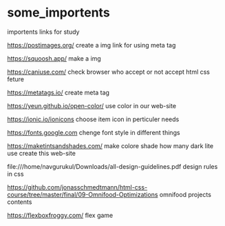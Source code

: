 # some_importents
importents links for study

https://postimages.org/ create a img link for using meta tag

https://squoosh.app/  make a img 

https://caniuse.com/ check browser who accept or not accept html css feture


https://metatags.io/  create meta tag 

https://yeun.github.io/open-color/ use color in our web-site

https://ionic.io/ionicons  choose item icon in perticuler needs


https://fonts.google.com  chenge font style in different things 


https://maketintsandshades.com/  make colore shade how many dark lite use create this web-site

file:///home/navgurukul/Downloads/all-design-guidelines.pdf design rules in css

https://github.com/jonasschmedtmann/html-css-course/tree/master/final/09-Omnifood-Optimizations  omnifood projects contents

https://flexboxfroggy.com/ flex game
